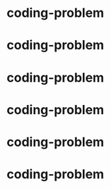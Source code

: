# coding-problem
# coding-problem
# coding-problem
# coding-problem
# coding-problem
# coding-problem